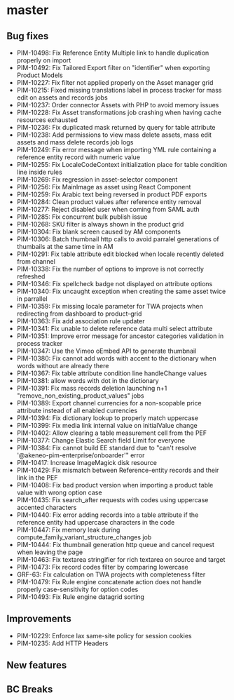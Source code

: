 # master

## Bug fixes

- PIM-10498: Fix Reference Entity Multiple link to handle duplication properly on import
- PIM-10492: Fix Tailored Export filter on "identifier" when exporting Product Models
- PIM-10227: Fix filter not applied properly on the Asset manager grid
- PIM-10215: Fixed missing translations label in process tracker for mass edit on assets and records jobs
- PIM-10237: Order connector Assets with PHP to avoid memory issues
- PIM-10228: Fix Asset transformations job crashing when having cache resources exhausted
- PIM-10236: Fix duplicated mask returned by query for table attribute
- PIM-10238: Add permissions to view mass delete assets, mass edit assets and mass delete records job logs
- PIM-10249: Fix error message when importing YML rule containing a reference entity record with numeric value
- PIM-10255: Fix LocaleCodeContext initialization place for table condition line inside rules
- PIM-10269: Fix regression in asset-selector component
- PIM-10256: Fix MainImage as asset using React Component
- PIM-10259: Fix Arabic text being reversed in product PDF exports
- PIM-10284: Clean product values after reference entity removal
- PIM-10277: Reject disabled user when coming from SAML auth
- PIM-10285: Fix concurrent bulk publish issue
- PIM-10268: SKU filter is always shown in the product grid
- PIM-10304: Fix blank screen caused by AM components
- PIM-10306: Batch thumbnail http calls to avoid parralel generations of thumbails at the same time in AM
- PIM-10291: Fix table attribute edit blocked when locale recently deleted from channel
- PIM-10338: Fix the number of options to improve is not correctly refreshed
- PIM-10346: Fix spellcheck badge not displayed on attribute options
- PIM-10340: Fix uncaught exception when creating the same asset twice in parrallel
- PIM-10359: Fix missing locale parameter for TWA projects when redirecting from dashboard to product-grid
- PIM-10363: Fix add association rule updater
- PIM-10341: Fix unable to delete reference data multi select attribute
- PIM-10351: Improve error message for ancestor categories validation in process tracker
- PIM-10347: Use the Vimeo oEmbed API to generate thumbnail
- PIM-10380: Fix cannot add words with accent to the dictionary when words without are already there
- PIM-10367: Fix table attribute condition line handleChange values
- PIM-10381: allow words with dot in the dictionary
- PIM-10391: Fix mass records deletion launching n+1 "remove_non_existing_product_values" jobs
- PIM-10389: Export channel currencies for a non-scopable price attribute instead of all enabled currencies
- PIM-10394: Fix dictionary lookup to properly match uppercase
- PIM-10399: Fix media link internal value on initialValue change
- PIM-10402: Allow clearing a table measurement cell from the PEF
- PIM-10377: Change Elastic Search field Limit for everyone
- PIM-10384: Fix cannot build EE standard due to "can't resolve '@akeneo-pim-enterprise/onboarder'" error
- PIM-10417: Increase ImageMagick disk resource
- PIM-10429: Fix mismatch between Reference-entity records and their link in the PEF
- PIM-10408: Fix bad product version when importing a product table value with wrong option case
- PIM-10435: Fix search_after requests with codes using uppercase accented characters
- PIM-10440: Fix error adding records into a table attribute if the reference entity had uppercase characters in the code
- PIM-10447: Fix memory leak during compute_family_variant_structure_changes job
- PIM-10444: Fix thumbnail generation http queue and cancel request when leaving the page
- PIM-10463: Fix textarea stringifier for rich textarea on source and target
- PIM-10473: Fix record codes filter by comparing lowercase
- GRF-63: Fix calculation on TWA projects with completeness filter
- PIM-10479: Fix Rule engine concatenate action does not handle properly case-sensitivity for option codes
- PIM-10493: Fix Rule engine datagrid sorting

## Improvements

- PIM-10229: Enforce lax same-site policy for session cookies
- PIM-10235: Add HTTP Headers

## New features

## BC Breaks
